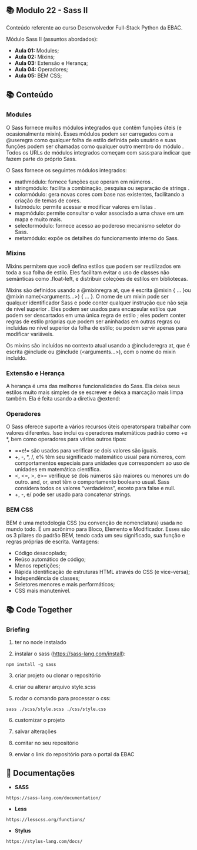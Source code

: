 ## 📚 Modulo 22 - Sass II
Conteúdo referente ao curso Desenvolvedor Full-Stack Python da EBAC.

Módulo Sass II (assuntos abordados):
- **Aula 01:** Modules;
- **Aula 02:** Mixins;
- **Aula 03:** Extensão e Herança;
- **Aula 04:** Operadores;
- **Aula 05:** BEM CSS;

## 📚 Conteúdo
### Modules
O Sass fornece muitos módulos integrados que contêm funções úteis (e ocasionalmente mixin). Esses módulos podem ser carregados com a @useregra como qualquer folha de estilo definida pelo usuário e suas funções podem ser chamadas como qualquer outro membro do módulo . Todos os URLs de módulos integrados começam com sass:para indicar que fazem parte do próprio Sass.

O Sass fornece os seguintes módulos integrados:
- mathmódulo: fornece funções que operam em números .
- stringmódulo: facilita a combinação, pesquisa ou separação de strings .
- colormódulo: gera novas cores com base nas existentes, facilitando a criação de temas de cores.
- listmódulo: permite acessar e modificar valores em listas .
- mapmódulo: permite consultar o valor associado a uma chave em um mapa e muito mais.
- selectormódulo: fornece acesso ao poderoso mecanismo seletor do Sass.
- metamódulo: expõe os detalhes do funcionamento interno do Sass.

### Mixins
Mixins permitem que você defina estilos que podem ser reutilizados em toda a sua folha de estilo. Eles facilitam evitar o uso de classes não semânticas como .float-left, e distribuir coleções de estilos em bibliotecas.

Mixins são definidos usando a @mixinregra at, que é escrita @mixin <name> { ... }ou @mixin name(<arguments...>) { ... }. O nome de um mixin pode ser qualquer identificador Sass e pode conter qualquer instrução que não seja de nível superior . Eles podem ser usados ​​para encapsular estilos que podem ser descartados em uma única regra de estilo ; eles podem conter regras de estilo próprias que podem ser aninhadas em outras regras ou incluídas no nível superior da folha de estilo; ou podem servir apenas para modificar variáveis.

Os mixins são incluídos no contexto atual usando a @includeregra at, que é escrita @include <name>ou @include <name>(<arguments...>), com o nome do mixin incluído.

### Extensão e Herança
A herança é uma das melhores funcionalidades do Sass. Ela deixa seus estilos muito mais simples de se escrever e deixa a marcação mais limpa também. Ela é feita usando a diretiva @extend:

### Operadores
O Sass oferece suporte a vários recursos úteis operatorspara trabalhar com valores diferentes. Isso inclui os operadores matemáticos padrão como +e *, bem como operadores para vários outros tipos:

- ==e!= são usados ​​para verificar se dois valores são iguais.
- +, -, *, /, e% têm seu significado matemático usual para números, com comportamentos especiais para unidades que correspondem ao uso de unidades em matemática científica.
- <, <=, >, e>= verifique se dois números são maiores ou menores um do outro.
and, or, enot têm o comportamento booleano usual. Sass considera todos os valores “verdadeiros”, exceto para false e null.
- +, -, e/ pode ser usado para concatenar strings.

### BEM CSS
BEM é uma metodologia CSS (ou convenção de nomenclatura) usada no mundo todo. É um acrônimo para Bloco, Elemento e Modificador. Esses são os 3 pilares do padrão BEM, tendo cada um seu significado, sua função e regras próprias de escrita.
Vantagens:
- Código desacoplado;
- Reúso automático de código;
- Menos repetições;
- Rápida identificação de estruturas HTML através do CSS (e vice-versa);
- Independência de classes;
- Seletores menores e mais performáticos;
- CSS mais manutenível.

## 📚 Code Together
### Briefing
1. ter no node instalado

2. instalar o sass (https://sass-lang.com/install):
```
npm install -g sass    
```
3. criar projeto ou clonar o repositório 

4. criar ou alterar arquivo style.scss

5. rodar o comando para processar o css:
```
sass ./scss/style.scss ./css/style.css 
```
6. customizar o projeto 

7. salvar alterações

8. comitar no seu repositório

9. enviar o link do repositório para o portal da EBAC


## 📝 Documentações
- **SASS**
```
https://sass-lang.com/documentation/
```
- **Less**
```
https://lesscss.org/functions/
```

- **Stylus**
```
https://stylus-lang.com/docs/
```